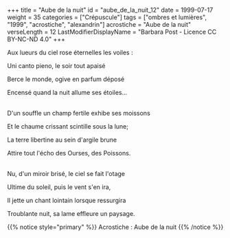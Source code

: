 +++
title = "Aube de la nuit"
id = "aube_de_la_nuit_12"
date = 1999-07-17
weight = 35
categories = ["Crépuscule"]
tags = ["ombres et lumières", "1999", "acrostiche", "alexandrin"]
acrostiche = "Aube de la nuit"
verseLength = 12
LastModifierDisplayName = "Barbara Post - Licence CC BY-NC-ND 4.0"
+++

Aux lueurs du ciel rose éternelles les voiles :

Uni canto pieno, le soir tout apaisé

Berce le monde, ogive en parfum déposé

Encensé quand la nuit allume ses étoiles...

 \
D'un souffle un champ fertile exhibe ses moissons

Et le chaume crissant scintille sous la lune;

La terre libertine au sein d'argile brune

Attire tout l'écho des Ourses, des Poissons.

 \
Nu, d'un miroir brisé, le ciel se fait l'otage

Ultime du soleil, puis le vent s'en ira,

Il jette un chant lointain lorsque ressurgira

Troublante nuit, sa lame effleure un paysage.

{{% notice style="primary" %}}
Acrostiche : Aube de la nuit
{{% /notice %}}
